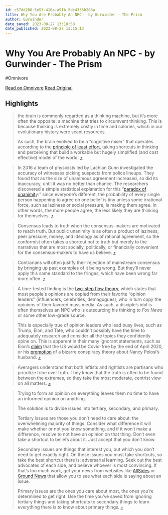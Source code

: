 ```yaml
---
id: c57dd280-5e53-416a-a9fb-5dc4335b263a
title: Why You Are Probably An NPC - by Gurwinder - The Prism
author: Gurwinder
date_saved: 2023-08-27 13:18:58
date_published: 2023-08-27 13:15:13
---
```


# Why You Are Probably An NPC - by Gurwinder - The Prism
#Omnivore

[Read on Omnivore](https://omnivore.app/me/https-gurwinder-substack-com-p-why-you-are-probably-an-npc-18a38016fd5)
[Read Original](https://gurwinder.substack.com/p/why-you-are-probably-an-npc)

## Highlights

> the brain is commonly regarded as a thinking machine, but it’s more often the opposite: a machine that tries to circumvent thinking. This is because thinking is extremely costly in time and calories, which in our evolutionary history were scant resources.
> 
> As such, the brain evolved to be a “cognitive miser” that operates according to the [principle of least effort](https://iopscience.iop.org/article/10.1088/1742-6596/1113/1/012007/pdf), taking shortcuts in thinking and perceiving that build a workable but hugely simplified (and cost effective) model of the world. [⤴️](https://omnivore.app/me/https-gurwinder-substack-com-p-why-you-are-probably-an-npc-18a38016fd5#5817b6b3-916a-43fb-87d5-7e68cb0ee2b3) 

> In 2016 a team of physicists led by Lachlan Gunn investigated the accuracy of witnesses picking suspects from police lineups. They found that as the size of unanimous agreement increased, so did its inaccuracy, until it was no better than chance. The researchers discovered a simple statistical explanation for this “[paradox of unanimit](https://phys.org/news/2016-01-evidence-bad.html)y:” since everyone’s different, the probability of every single person happening to agree on one belief is tiny unless some irrational force, such as laziness or social pressure, is making them agree. In other words, the more people agree, the less likely they are thinking for themselves. [⤴️](https://omnivore.app/me/https-gurwinder-substack-com-p-why-you-are-probably-an-npc-18a38016fd5#214187ab-49a1-4ab5-bd17-19960338d3e5) 

> Consensus leads to truth when the consensus-makers are motivated to reach truth. But public unanimity is as often a product of laziness, peer pressure, money, and ideology as of rational agreement, so the conformist often takes a shortcut not to truth but merely to the narratives that are most socially, politically, or financially convenient for the consensus-makers to have us believe. [⤴️](https://omnivore.app/me/https-gurwinder-substack-com-p-why-you-are-probably-an-npc-18a38016fd5#76b8775f-2c05-4b7f-9317-62b17deff6ba) 

> Contrarians will often justify their rejection of mainstream consensus by bringing up past examples of it being wrong. But they’ll never apply this same standard to the fringes, which have been wrong far more often. [⤴️](https://omnivore.app/me/https-gurwinder-substack-com-p-why-you-are-probably-an-npc-18a38016fd5#cb21b0e9-0269-4328-8132-2b4cc1f1f101) 

> A time-tested finding is the [two-step flow theory](https://www.sciencedirect.com/topics/social-sciences/two-step-flow-of-communication), which states that most people's opinions are copied from their favorite “opinion leaders” (influencers, celebrities, demagogues), who in turn copy the opinions of their favored mass media. As such, a disciple’s idol is often themselves an NPC who is outsourcing his thinking to _Fox News_ or some other low-grade source.
> 
> This is especially true of opinion leaders who lead busy lives, such as Trump, Elon, and Tate, who couldn’t possibly have the time to adequately research and consider all the topics they confidently opine on. This is apparent in their many ignorant statements, such as Elon’s [claim](https://twitter.com/elonmusk/status/1240754657263144960?lang=en) that the US would be Covid-free by the end of April 2020, or his [promotion](https://news.sky.com/story/elon-musk-tweets-then-deletes-link-to-article-with-unfounded-theory-about-paul-pelosi-attack-12734753) of a bizarre conspiracy theory about Nancy Pelosi’s husband. [⤴️](https://omnivore.app/me/https-gurwinder-substack-com-p-why-you-are-probably-an-npc-18a38016fd5#86f75588-32f1-44ea-8a40-e24cc36de04d) 

> Averagers understand that both leftists and rightists are partisans who prioritize tribe over truth. They know that the truth is often to be found between the extremes, so they take the most moderate, centrist view on all matters. [⤴️](https://omnivore.app/me/https-gurwinder-substack-com-p-why-you-are-probably-an-npc-18a38016fd5#10ef1f86-e202-4533-970c-bf3d0f7415a4) 

> Trying to form an opinion on everything leaves them no time to have an informed opinion on anything. 
> 
> The solution is to divide issues into tertiary, secondary, and primary.
> 
> Tertiary issues are those you don’t need to care about: the overwhelming majority of things. Consider what difference it will make whether or not you know something, and if it won’t make a difference, resolve to not have an opinion on that thing. Don’t even take a shortcut to beliefs about it. Just accept that you don’t know.
> 
> Secondary issues are things that interest you, but which you don’t need to get exactly right. On these issues you must take shortcuts, so take the best shortcut there is: adversarial learning. Seek out the best advocates of each side, and believe whoever is most convincing. If that’s too much work, get your news from websites like [AllSides](https://www.allsides.com/unbiased-balanced-news) or [Ground News](https://ground.news/) that allow you to see what each side is saying about an issue.
> 
> Primary issues are the ones you care about most, the ones you’re determined to get right. Use the time you’ve saved from ignoring tertiary things and taking shortcuts to secondary things to learn everything there is to know about primary things. [⤴️](https://omnivore.app/me/https-gurwinder-substack-com-p-why-you-are-probably-an-npc-18a38016fd5#04034b14-363b-4f9a-9a6e-5148def9298c) 

